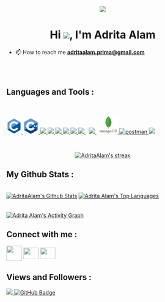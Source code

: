 <p align="center"> <a href="#"><img width="50%" height="auto" src="https://media.tenor.com/PP9v7VIs6R4AAAAd/scaler-create-impact.gif" height="100px"/></a> </p>

<h1 align="center">Hi <img src="https://raw.githubusercontent.com/MartinHeinz/MartinHeinz/master/wave.gif" width="30px">, I'm Adrita Alam</h1>

- 📫 How to reach me **adritaalam.prima@gmail.com**

<br/>
<br/>

##  Languages and Tools :
<br/>

<p align="left">
    <a href="https://www.cprogramming.com/" target="_blank" rel="noreferrer"> <img src="https://raw.githubusercontent.com/devicons/devicon/master/icons/c/c-original.svg" alt="c" width="40" height="40"/> </a> <a href="https://www.w3schools.com/cpp/" target="_blank" rel="noreferrer"> <img src="https://raw.githubusercontent.com/devicons/devicon/master/icons/cplusplus/cplusplus-original.svg" alt="cplusplus" width="40" height="40"/> </a>
    <a href="https://www.java.com" target="_blank"> <img src="https://img.icons8.com/color/48/000000/java-coffee-cup-logo.png"/> </a>
    <a href="https://reactjs.org/" target="_blank"> <img src="https://img.icons8.com/color/48/000000/react-native.png"/> </a>
    <a href="https://www.w3.org/html/" target="_blank"> <img src="https://img.icons8.com/color/48/000000/html-5.png"/> </a> 
    <a href="https://www.w3schools.com/css/" target="_blank"> <img src="https://img.icons8.com/color/48/000000/css3.png"/> </a> 
    <a href="https://www.python.org" target="_blank"> <img src="https://img.icons8.com/color/48/000000/python.png"/> </a> 
    <a style="padding-right:8px;" href="https://nodejs.org" target="_blank"> <img src="https://img.icons8.com/color/48/000000/nodejs.png"/> </a> 
    <a style="padding-right:8px;" href="https://www.mysql.com/" target="_blank"> <img src="https://img.icons8.com/fluent/50/000000/mysql-logo.png"/> </a>
    <a href="https://www.mongodb.com/" target="_blank"> <img src="https://raw.githubusercontent.com/devicons/devicon/master/icons/mongodb/mongodb-original-wordmark.svg" alt="mongodb" width="48" height="48"/> </a> 
    <a href="https://postman.com" target="_blank"> <img src="https://www.vectorlogo.zone/logos/getpostman/getpostman-icon.svg" alt="postman" width="45" height="45"/> </a>   
    <a href="https://git-scm.com/" target="_blank"> <img src="https://img.icons8.com/color/48/000000/git.png"/> </a> 
</p>
<br/>

<p align="center">
    <a href="https://github.com/AdritaAlam/github-readme-streak-stats">
        <img title="🔥 Get streak stats for your profile at git.io/streak-stats" alt="AdritaAlam's streak" src="https://github-readme-streak-stats.herokuapp.com/?user=AdritaAlam&theme=black-ice&hide_border=true&stroke=0000&background=060A0CD0"/>
    </a>
</p>

##  My Github Stats :

  <br/>
    <a href="https://github.com/AdritaAlam/github-readme-stats"><img alt="AdritaAlam's Github Stats" src="https://github-readme-stats.vercel.app/api?username=AdritaAlam&show_icons=true&count_private=true&theme=react&hide_border=true&bg_color=0D1117" /></a>
  <a href="https://github.com/AdritaAlam/github-readme-stats"><img alt="Adrita Alam's Top Languages" src="https://github-readme-stats.vercel.app/api/top-langs/?username=AdritaAlam&langs_count=8&count_private=true&layout=compact&theme=react&hide_border=true&bg_color=0D1117" /></a>
  <br/>
<br/>
<br/>
<a href="https://github.com/AdritaAlam/github-readme-activity-graph"><img alt="Adrita Alam's Activity Graph" src="https://activity-graph.herokuapp.com/graph?username=AdritaAlam&bg_color=0D1117&color=5BCDEC&line=5BCDEC&point=FFFFFF&hide_border=true" /></a>
<br/>

## Connect with me :
<p align="left">
<a href="https://www.linkedin.com/in/adrita-alam-998260200/" target="blank"><img align="center" src="https://img.icons8.com/fluent/48/000000/linkedin.png" alt="" height="40" width="40" /></a>
<a href="https://www.codechef.com/users/adritaalamprim" target="blank"><img align="center" src="https://cdn.jsdelivr.net/npm/simple-icons@3.1.0/icons/codechef.svg" alt="" height="30" width="40" /></a>
<a href="https://codeforces.com/profile/Adrita_Alam" target="blank"><img align="center" src="https://raw.githubusercontent.com/rahuldkjain/github-profile-readme-generator/master/src/images/icons/Social/codeforces.svg" alt="" height="30" width="40" /></a>

##  Views and Followers :
<a href="https://github.com/AdritaAlam/github-profile-views-counter">
    <img src="https://komarev.com/ghpvc/?username=AdritaAlam">
</a>
<a href="https://github.com/AdritaAlam?tab=followers"><img src="https://img.shields.io/github/followers/AdritaAlam?label=Followers&style=social" alt="GitHub Badge"></a>
</p>
